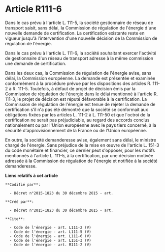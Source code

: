 # Article R111-6

Dans le cas prévu à l'article L. 111-5, la société gestionnaire de réseau de transport saisit, sans délai, la Commission de
régulation de l'énergie d'une nouvelle demande de certification. La certification existante reste en vigueur jusqu'à
l'intervention d'une nouvelle décision de la Commission de régulation de l'énergie. 

Dans le cas prévu à l'article L. 111-6, la société souhaitant exercer l'activité de gestionnaire d'un réseau de transport
adresse à la même commission une demande de certification. 

Dans les deux cas, la Commission de régulation de l'énergie avise, sans délai, la Commission européenne. La demande est
présentée et examinée conformément à la procédure prévue par les dispositions des articles R. 111-2 à R. 111-5. Toutefois, à
défaut de projet de décision émis par la Commission de régulation de l'énergie dans le délai mentionné à l'article R. 111-3,
le projet de décision est réputé défavorable à la certification. La Commission de régulation de l'énergie est tenue de
rejeter la demande de certification s'il n'a pas été démontré que la société se conformait aux obligations fixées par les
articles L. 111-2 à L. 111-50 et que l'octroi de la certification ne serait pas préjudiciable, au regard des accords conclus
nationalement ou par l'Union européenne avec le pays tiers concerné, à la sécurité d'approvisionnement de la France ou de
l'Union européenne. 

En outre, la société demanderesse avise, également sans délai, le ministre chargé de l'énergie. Sans préjudice de la mise en
œuvre de l'article L. 151-3 du code monétaire et financier, ce dernier peut s'opposer, pour les motifs mentionnés à l'article
L. 111-5, à la certification, par une décision motivée adressée à la Commission de régulation de l'énergie et notifiée à la
société demanderesse.

**Liens relatifs à cet article**

	**Codifié par**:

	  - Décret n°2015-1823 du 30 décembre 2015 - art.

	**Créé par**:

	  - Décret n°2015-1823 du 30 décembre 2015 - art.

	**Cite**:

	  - Code de l'énergie - art. L111-2 (V)
	  - Code de l'énergie - art. L111-5 (V)
	  - Code de l'énergie - art. L111-6 (V)
	  - Code de l'énergie - art. L151-3 (V)
	  - Code de l'énergie - art. R111-2 (V)
